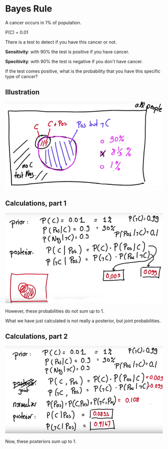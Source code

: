 # Bayes Rule

A cancer occurs in 1% of population.

P(C) = 0.01

There is a test to detect if you have this cancer or not. 

**Sensitivity**: with 90% the test is positive if you have cancer.

**Specitivity**: with 90% the test is negative if you don't have cancer. 

If the test comes positive, what is the probability that you have this specific type of cancer?

## Illustration

![venn diagram](diagram.png)

## Calculations, part 1

![prior and posterior](prior-posterior.png)

However, these probabilities do not sum up to 1. 

What we have just calculated is not really a posterior, but joint probabilities. 

## Calculations, part 2

![total probabilities](total-proba.png)

Now, these posteriors sum up to 1.

